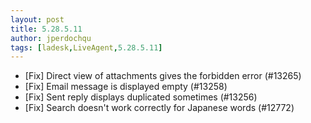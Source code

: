 ```yaml
---
layout: post
title: 5.28.5.11
author: jperdochqu
tags: [ladesk,LiveAgent,5.28.5.11]
---
```


- [Fix] Direct view of attachments gives the forbidden error (#13265)
- [Fix] Email message is displayed empty (#13258)
- [Fix] Sent reply displays duplicated sometimes (#13256)
- [Fix] Search doesn't work correctly for Japanese words (#12772)
